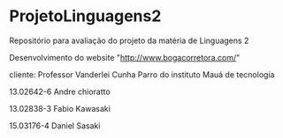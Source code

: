 # ProjetoLinguagens2
Repositório para avaliação do projeto da matéria de Linguagens 2

Desenvolvimento do website "http://www.bogacorretora.com/"

cliente: Professor Vanderlei Cunha Parro do instituto Mauá de tecnologia

13.02642-6 Andre chioratto

13.02838-3 Fabio Kawasaki

15.03176-4 Daniel Sasaki
